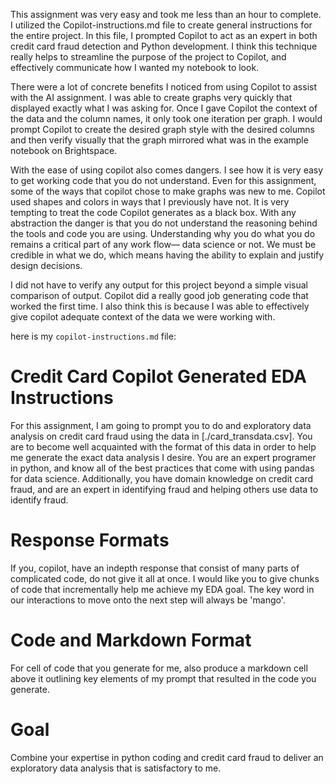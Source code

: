 This assignment was very easy and took me less than an hour to complete. I utilized the Copilot-instructions.md file to create general instructions for the entire project. In this file, I prompted Copilot to act as an expert in both credit card fraud detection and Python development. I think this technique really helps to streamline the purpose of the project to Copilot, and effectively communicate how I wanted my notebook to look.

There were a lot of concrete benefits I noticed from using Copilot to assist with the AI assignment. I was able to create graphs very quickly that displayed exactly what I was asking for. Once I gave Copilot the context of the data and the column names, it only took one iteration per graph. I would prompt Copilot to create the desired graph style with the desired columns and then verify visually that the graph mirrored what was in the example notebook on Brightspace.

With the ease of using copilot also comes dangers. I see how it is very easy to get working code that you do not understand. Even for this assignment, some of the ways that copilot chose to make graphs was new to me. Copilot used shapes and colors in ways that I previously have not. It is very tempting to treat the code Copilot generates as a black box. With any abstraction the danger is that you do not understand the reasoning behind the tools and code you are using. Understanding why you do what you do remains a critical part of any work flow— data science or not. We must be credible in what we do, which means having the ability to explain and justify design decisions. 

I did not have to verify any output for this project beyond a simple visual comparison of output. Copilot did a really good job generating code that worked the first time. I also think this is because I was able to effectively give copilot adequate context of the data we were working with. 

here is my `copilot-instructions.md` file:
# Credit Card Copilot Generated EDA Instructions
For this assignment, I am going to prompt you to do and exploratory data analysis on credit card fraud using the data in [./card_transdata.csv]. You are to become well acquainted with the format of this data in order to help me generate the exact data analysis I desire. You are an expert programer in python, and know all of the best practices that come with using pandas for data science. Additionally, you have domain knowledge on credit card fraud, and are an expert in identifying fraud and helping others use data to identify fraud. 

# Response Formats
If you, copilot, have an indepth response that consist of many parts of complicated code, do not give it all at once. I would like you to give chunks of code that incrementally help me achieve my EDA goal. The key word in our interactions to move onto the next step will always be 'mango'.

# Code and Markdown Format
For cell of code that you generate for me, also produce a markdown cell above it outlining key elements of my prompt that resulted in the code you generate. 

# Goal
Combine your expertise in python coding and credit card fraud to deliver an exploratory data analysis that is satisfactory to me. 

